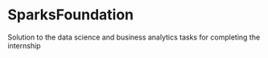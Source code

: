 # SparksFoundation
Solution to the data science and business analytics tasks for completing the internship
